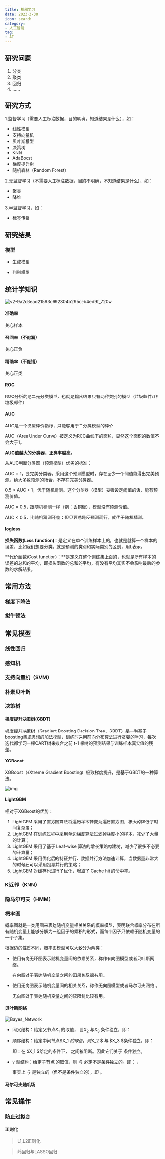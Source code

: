 ```yaml
---
title: 机器学习
date: 2023-3-30
icon: search
category:
- 人工智能
tag:
- AI
---
```




## 研究问题

1. 分类
2. 聚类
3. 回归
4. ……

## 研究方式

1.监督学习（需要人工标注数据，目的明确，知道结果是什么），如：

- 线性模型
- 支持向量机
- 贝叶斯模型
- 决策树
- KNN
- AdaBoost
- 梯度提升树
- 随机森林（Random Forest）

2.无监督学习（不需要人工标注数据，目的不明确，不知道结果是什么），如：

- 聚类
- 降维

3.半监督学习，如：

- 标签传播

## 研究结果

### 模型

- 生成模型

- 判别模型

## 统计学知识

![v2-9a2d6ead21593c692304b295ceb4ed9f_720w](https://etheral.oss-cn-shanghai.aliyuncs.com/images/v2-9a2d6ead21593c692304b295ceb4ed9f_720w.webp)

#### 准确率

关心样本

#### 召回率（不能漏）

关心正负

#### 精确率（不能错）

关心正类

#### ROC

ROC分析的是二元分类模型，也就是输出结果只有两种类别的模型（垃圾邮件/非垃圾邮件）

#### AUC

AUC是一个模型评价指标，只能够用于二分类模型的评价

AUC（Area Under Curve）被定义为ROC曲线下的面积，显然这个面积的数值不会大于1。

**AUC值越大的分类器，正确率越高。**

从AUC判断分类器（预测模型）优劣的标准：

AUC = 1，是完美分类器，采用这个预测模型时，存在至少一个阈值能得出完美预测。绝大多数预测的场合，不存在完美分类器。

0.5 < AUC < 1，优于随机猜测。这个分类器（模型）妥善设定阈值的话，能有预测价值。

AUC = 0.5，跟随机猜测一样（例：丢铜板），模型没有预测价值。

AUC < 0.5，比随机猜测还差；但只要总是反预测而行，就优于随机猜测。

#### logloss



**损失函数(Loss function)**：是定义在单个训练样本上的，也就是就算一个样本的误差，比如我们想要分类，就是预测的类别和实际类别的区别，用L表示。

**代价函数(Cost function)：**是定义在整个训练集上面的，也就是所有样本的误差的总和的平均，即损失函数的总和的平均，有没有平均其实不会影响最后的参数的求解结果。

## 常用方法

### 梯度下降法



### 拟牛顿法



## 常见模型

### 线性回归



### 感知机



### 支持向量机（SVM）



### 朴素贝叶斯



### 决策树





#### 梯度提升决策树(GBDT)

梯度提升决策树（Gradient Boosting Decision Tree，GBDT）是一种基于boosting集成思想的加法模型，训练时采用前向分布算法进行贪婪的学习，每次迭代都学习一棵CART树来拟合之前 t-1 棵树的预测结果与训练样本真实值的残差。

#### XGBoost

XGBoost（eXtreme Gradient Boosting）极致梯度提升，是基于GBDT的一种算法。

![img](https://etheral.oss-cn-shanghai.aliyuncs.com/images/v2-b35a254972669eea963787f6982d3bf4_720w.webp)

#### LightGBM

 相对于XGBoost的优势：

1. LightGBM 采用了直方图算法将遍历样本转变为遍历直方图，极大的降低了时间复杂度；
2. LightGBM 在训练过程中采用单边梯度算法过滤掉梯度小的样本，减少了大量的计算；
3. LightGBM 采用了基于 Leaf-wise 算法的增长策略构建树，减少了很多不必要的计算量；
4. LightGBM 采用优化后的特征并行、数据并行方法加速计算，当数据量非常大的时候还可以采用投票并行的策略；
5. LightGBM 对缓存也进行了优化，增加了 Cache hit 的命中率。

### K近邻（KNN）



### 隐马尔可夫（HMM）



### 概率图

概率图就是一类用图来表达随机变量相关关系的概率模型，表明联合概率分布在所有随机变量上能够分解为一组因子的乘积的形式，而每个因子只依赖于随机变量的一个子集。

根据边的性质不同，概率图模型可以大致分为两类：

- 使用有向无环图表示随机变量间的依赖关系，称作有向图模型或者贝叶斯网络。

  有向图对于表达随机变量之间的因果关系很有用。

- 使用无向图表示随机变量间的相关关系，称作无向图模型或者马尔可夫网络 。

  无向图对于表达随机变量之间的软限制比较有用。

#### 贝叶斯网络

![Bayes_Network](https://etheral.oss-cn-shanghai.aliyuncs.com/images/Bayes_Network.png)

- 同父结构：给定父节点$X_1$ 的取值， 则$X_2$ 与$X_3$ 条件独立，即：   

- 顺序结构：给定中间节点$X_1 $的取值， 则$X_2 $ 与 $X_3 $条件独立，即：

  即：在 $X_1  $给定的条件下， 之间被阻断。因此它们关于 条件独立。

- `V` 型结构：给定子节点 的取值，则 与 必定不是条件独立的。即： 。

  事实上 与 是独立的（但不是条件独立的），即 。

#### 马尔可夫随机场



## 常见操作

### 防止过拟合

#### 正则化

> L1,L2正则化



> 岭回归与LASSO回归

